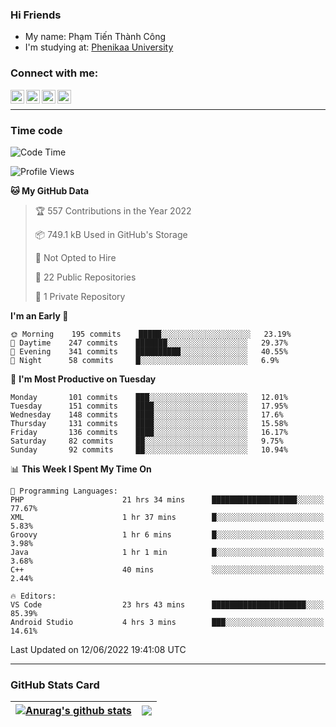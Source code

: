 ### Hi Friends

- My name: Phạm Tiến Thành Công
- I'm studying at: [Phenikaa University]


### Connect with me:
[<img align="left" alt="PhamTienThanhCong | Facebook" width="22px" src="https://upload.wikimedia.org/wikipedia/commons/thumb/1/16/Facebook-icon-1.png/640px-Facebook-icon-1.png" />][facebook]
[<img align="left" alt="PhamTienThanhCong | Zalo" width="22px" src="https://www.anphatpc.com.vn/template/anphat_2020v2/images/icon-zalo.jpg" />][zalo]
[<img align="left" alt="PhamTienThanhCong | LinkedIn" width="22px" src="https://cdn3.iconfinder.com/data/icons/inficons/512/linkedin.png" />][linkedin]
[<img align="left" alt="PhamTienThanhCong | tiktok" width="22px" src="https://cdn.worldvectorlogo.com/logos/tiktok-logo.svg" />][tiktok]

<br />

---

### Time code

<!--START_SECTION:waka-->
![Code Time](http://img.shields.io/badge/Code%20Time-434%20hrs%2058%20mins-blue)

![Profile Views](http://img.shields.io/badge/Profile%20Views-10-blue)

**🐱 My GitHub Data** 

> 🏆 557 Contributions in the Year 2022
 > 
> 📦 749.1 kB Used in GitHub's Storage 
 > 
> 🚫 Not Opted to Hire
 > 
> 📜 22 Public Repositories 
 > 
> 🔑 1 Private Repository 
 > 
**I'm an Early 🐤** 

```text
🌞 Morning    195 commits    █████░░░░░░░░░░░░░░░░░░░░   23.19% 
🌆 Daytime    247 commits    ███████░░░░░░░░░░░░░░░░░░   29.37% 
🌃 Evening    341 commits    ██████████░░░░░░░░░░░░░░░   40.55% 
🌙 Night      58 commits     █░░░░░░░░░░░░░░░░░░░░░░░░   6.9%

```
📅 **I'm Most Productive on Tuesday** 

```text
Monday       101 commits    ███░░░░░░░░░░░░░░░░░░░░░░   12.01% 
Tuesday      151 commits    ████░░░░░░░░░░░░░░░░░░░░░   17.95% 
Wednesday    148 commits    ████░░░░░░░░░░░░░░░░░░░░░   17.6% 
Thursday     131 commits    ████░░░░░░░░░░░░░░░░░░░░░   15.58% 
Friday       136 commits    ████░░░░░░░░░░░░░░░░░░░░░   16.17% 
Saturday     82 commits     ██░░░░░░░░░░░░░░░░░░░░░░░   9.75% 
Sunday       92 commits     ██░░░░░░░░░░░░░░░░░░░░░░░   10.94%

```


📊 **This Week I Spent My Time On** 

```text
💬 Programming Languages: 
PHP                      21 hrs 34 mins      ███████████████████░░░░░░   77.67% 
XML                      1 hr 37 mins        █░░░░░░░░░░░░░░░░░░░░░░░░   5.83% 
Groovy                   1 hr 6 mins         █░░░░░░░░░░░░░░░░░░░░░░░░   3.98% 
Java                     1 hr 1 min          █░░░░░░░░░░░░░░░░░░░░░░░░   3.68% 
C++                      40 mins             ░░░░░░░░░░░░░░░░░░░░░░░░░   2.44%

🔥 Editors: 
VS Code                  23 hrs 43 mins      █████████████████████░░░░   85.39% 
Android Studio           4 hrs 3 mins        ███░░░░░░░░░░░░░░░░░░░░░░   14.61%

```


 Last Updated on 12/06/2022 19:41:08 UTC
<!--END_SECTION:waka-->

---

### GitHub Stats Card

| <a href="https://github.com/phamtienthanhcong"><img align="center" src="https://github-readme-stats.vercel.app/api?username=PhamTienThanhCong&show_icons=true&include_all_commits=true&theme=buefy&hide_border=true&theme=ocean_dark" alt="Anurag's github stats" /></a> | <a href="https://github.com/phamtienthanhcong"><img align="center" src="https://github-readme-stats.vercel.app/api/top-langs/?username=PhamTienThanhCong&layout=compact&theme=buefy&hide_border=true&theme=ocean_dark" /></a> |
| ------------- | ------------- |

[Phenikaa University]: https://phenikaa-uni.edu.vn/vi
[facebook]: https://www.facebook.com/phamtienthanhcong
[linkedin]: https://linkedin.com/in/phamtienthanhcong
[zalo]: https://zalo.me/0396396332
[tiktok]: https://www.tiktok.com/@phamtienthanhcong
[web]: https://github.com/PhamTienThanhCong/web_dev
[min project]: https://github.com/PhamTienThanhCong/Project-Of-Web
[c and cpp]: https://github.com/PhamTienThanhCong/Code_C_and_Cpro
[python]: https://github.com/PhamTienThanhCong/Python_beginer
